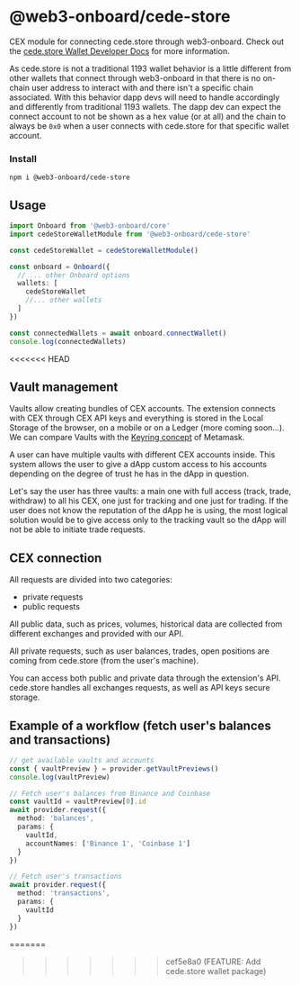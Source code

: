 # @web3-onboard/cede-store

CEX module for connecting cede.store through web3-onboard. Check out the [cede.store Wallet Developer Docs](https://docs.cede.store) for more information.


As cede.store is not a traditional 1193 wallet behavior is a little different from other wallets that connect through web3-onboard in that there is no on-chain user address to interact with and there isn't a specific chain associated. With this behavior dapp devs will need to handle accordingly and differently from traditional 1193 wallets. The dapp dev can expect the connect account to not be shown as a hex value (or at all) and the chain to always be `0x0` when a user connects with cede.store for that specific wallet account.

### Install

`npm i @web3-onboard/cede-store`

## Usage

```typescript
import Onboard from '@web3-onboard/core'
import cedeStoreWalletModule from '@web3-onboard/cede-store'

const cedeStoreWallet = cedeStoreWalletModule()

const onboard = Onboard({
  // ... other Onboard options
  wallets: [
    cedeStoreWallet
    //... other wallets
  ]
})

const connectedWallets = await onboard.connectWallet()
console.log(connectedWallets)
```
<<<<<<< HEAD

## Vault management

Vaults allow creating bundles of CEX accounts. The extension connects with CEX through CEX API keys and everything is stored in the Local Storage of the browser, on a mobile or on a Ledger (more coming soon...). We can compare Vaults with the [Keyring concept](https://www.wispwisp.com/index.php/2020/12/25/how-metamask-stores-your-wallet-secret/) of Metamask.

A user can have multiple vaults with different CEX accounts inside.
This system allows the user to give a dApp custom access to his accounts depending on the degree of trust he has in the dApp in question.

Let's say the user has three vaults: a main one with full access (track, trade, withdraw) to all his CEX, one just for tracking and one just for trading.
If the user does not know the reputation of the dApp he is using, the most logical solution would be to give access
only to the tracking vault so the dApp will not be able to initiate trade requests.

## CEX connection

All requests are divided into two categories:

- private requests
- public requests

All public data, such as prices, volumes, historical data are collected from different exchanges and
provided with our API.

All private requests, such as user balances, trades, open positions are coming from cede.store (from the user's machine).

You can access both public and private data through the extension's API. cede.store handles all exchanges requests, as well as API keys secure storage.

## Example of a workflow (fetch user's balances and transactions)

```typescript
// get available vaults and accounts
const { vaultPreview } = provider.getVaultPreviews()
console.log(vaultPreview)

// Fetch user's balances from Binance and Coinbase
const vaultId = vaultPreview[0].id
await provider.request({
  method: 'balances',
  params: {
    vaultId,
    accountNames: ['Binance 1', 'Coinbase 1']
  }
})

// Fetch user's transactions
await provider.request({
  method: 'transactions',
  params: {
    vaultId
  }
})
```
=======
>>>>>>> cef5e8a0 (FEATURE: Add cede.store wallet package)
